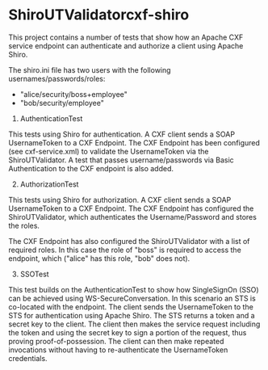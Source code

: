 ShiroUTValidatorcxf-shiro
===========

This project contains a number of tests that show how an Apache CXF service
endpoint can authenticate and authorize a client using Apache Shiro.

The shiro.ini file has two users with the following usernames/passwords/roles:

 - "alice/security/boss+employee"
 - "bob/security/employee"

1) AuthenticationTest

This tests using Shiro for authentication. A CXF client sends a SOAP
UsernameToken to a CXF Endpoint. The CXF Endpoint has been configured (see
cxf-service.xml) to validate the UsernameToken via the ShiroUTValidator. A
test that passes username/passwords via Basic Authentication to the CXF
endpoint is also added.

2) AuthorizationTest

This tests using Shiro for authorization. A CXF client sends a SOAP
UsernameToken to a CXF Endpoint. The CXF Endpoint has configured the
ShiroUTValidator, which authenticates the Username/Password and stores the
roles.

The CXF Endpoint has also configured the ShiroUTValidator with a list of
required roles. In this case the role of "boss" is required to access the 
endpoint, which ("alice" has this role, "bob" does not). 

3) SSOTest

This test builds on the AuthenticationTest to show how SingleSignOn (SSO) can
be achieved using WS-SecureConversation. In this scenario an STS is co-located
with the endpoint. The client sends the UsernameToken to the STS for 
authentication using Apache Shiro. The STS returns a token and a secret key
to the client. The client then makes the service request including the token
and using the secret key to sign a portion of the request, thus proving
proof-of-possession. The client can then make repeated invocations without 
having to re-authenticate the UsernameToken credentials.


